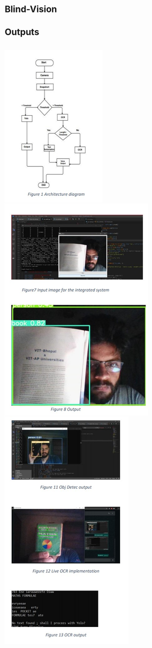 # Blind-Vision
# Outputs<h1> 
![](ss/architecture.jpg)
![](ss/object_detection.jpg)
![](ss/OCRandimage.jpg)
